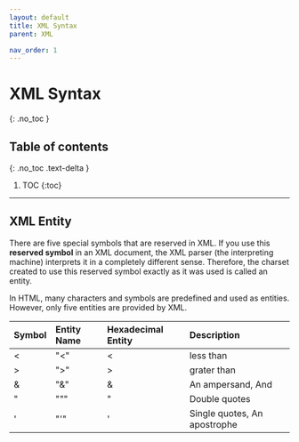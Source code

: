 ```yaml
---
layout: default
title: XML Syntax
parent: XML

nav_order: 1
---
```


# XML Syntax
{: .no_toc }

## Table of contents
{: .no_toc .text-delta }

1. TOC
{:toc}

---

## XML Entity

There are five special symbols that are reserved in XML.
If you use this <b>reserved symbol</b> in an XML document, the XML parser (the interpreting machine) interprets it in a completely different sense.
Therefore, the charset created to use this reserved symbol exactly as it was used is called an entity.

In HTML, many characters and symbols are predefined and used as entities.
However, only five entities are provided by XML.


<div class="code-example" markdown="1">

| Symbol       | Entity Name | Hexadecimal Entity | Description                  |
|:-------------|:------------|:-------------------|:-----------------------------|
| <            | "&lt;"        | &#60;              | less than                    |
| >            | "&gt;"        | &#62;              | grater than                  |
| &            | "&amp;"       | &#38;              | An ampersand, And            |
| "            | "&quot;"      | &#34;              | Double quotes                |
| '            | "&apos;"      | &#39;              | Single quotes, An apostrophe |

</div>
